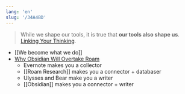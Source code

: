 ```yaml
---
lang: 'en'
slug: '/34A4BD'
---
```


> While we shape our tools, it is true that **our tools also shape us**. [Linking Your Thinking](https://www.youtube.com/channel/UC85D7ERwhke7wVqskV_DZUA).

- [[We become what we do]]
- [Why Obsidian Will Overtake Roam](https://www.youtube.com/watch?v=_x54XJrECvk)
  - Evernote makes you a collector
  - [[Roam Research]] makes you a connector + databaser
  - Ulysses and Bear make you a writer
  - [[Obsidian]] makes you a connector + writer
